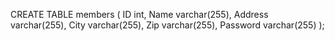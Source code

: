CREATE TABLE members
(
ID int,
Name varchar(255),
Address varchar(255),
City varchar(255),
Zip varchar(255),
Password varchar(255)
);